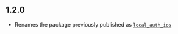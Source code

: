 ## 1.2.0

* Renames the package previously published as [`local_auth_ios`](https://pub.dev/packages/local_auth_ios)

